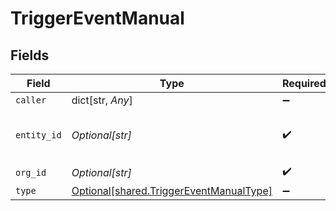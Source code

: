 # TriggerEventManual


## Fields

| Field                                                                                        | Type                                                                                         | Required                                                                                     | Description                                                                                  | Example                                                                                      |
| -------------------------------------------------------------------------------------------- | -------------------------------------------------------------------------------------------- | -------------------------------------------------------------------------------------------- | -------------------------------------------------------------------------------------------- | -------------------------------------------------------------------------------------------- |
| `caller`                                                                                     | dict[str, *Any*]                                                                             | :heavy_minus_sign:                                                                           | N/A                                                                                          |                                                                                              |
| `entity_id`                                                                                  | *Optional[str]*                                                                              | :heavy_check_mark:                                                                           | N/A                                                                                          | e3d3ebac-baab-4395-abf4-50b5bf1f8b74                                                         |
| `org_id`                                                                                     | *Optional[str]*                                                                              | :heavy_check_mark:                                                                           | N/A                                                                                          | 123                                                                                          |
| `type`                                                                                       | [Optional[shared.TriggerEventManualType]](undefined/models/shared/triggereventmanualtype.md) | :heavy_minus_sign:                                                                           | N/A                                                                                          |                                                                                              |